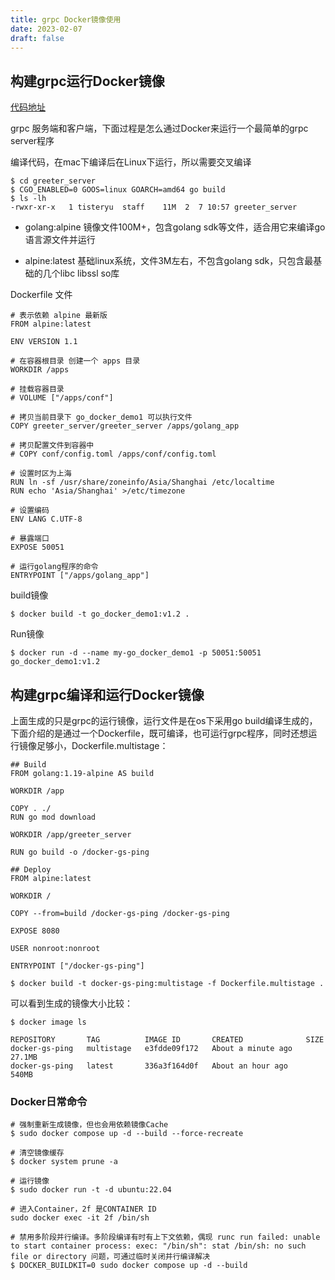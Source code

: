 ```yaml
---
title: grpc Docker镜像使用
date: 2023-02-07
draft: false
---
```


## 构建grpc运行Docker镜像

[代码地址](https://github.com/grpc/grpc-go/tree/master/examples/helloworld)

grpc 服务端和客户端，下面过程是怎么通过Docker来运行一个最简单的grpc server程序

编译代码，在mac下编译后在Linux下运行，所以需要交叉编译

```shell
$ cd greeter_server
$ CGO_ENABLED=0 GOOS=linux GOARCH=amd64 go build
$ ls -lh
-rwxr-xr-x   1 tisteryu  staff    11M  2  7 10:57 greeter_server
```

- golang:alpine
镜像文件100M+，包含golang sdk等文件，适合用它来编译go语言源文件并运行

- alpine:latest
基础linux系统，文件3M左右，不包含golang sdk，只包含最基础的几个libc libssl so库

Dockerfile 文件
```
# 表示依赖 alpine 最新版
FROM alpine:latest

ENV VERSION 1.1

# 在容器根目录 创建一个 apps 目录
WORKDIR /apps

# 挂载容器目录
# VOLUME ["/apps/conf"]

# 拷贝当前目录下 go_docker_demo1 可以执行文件
COPY greeter_server/greeter_server /apps/golang_app

# 拷贝配置文件到容器中
# COPY conf/config.toml /apps/conf/config.toml

# 设置时区为上海
RUN ln -sf /usr/share/zoneinfo/Asia/Shanghai /etc/localtime
RUN echo 'Asia/Shanghai' >/etc/timezone

# 设置编码
ENV LANG C.UTF-8

# 暴露端口
EXPOSE 50051

# 运行golang程序的命令
ENTRYPOINT ["/apps/golang_app"]
```

build镜像

```shell
$ docker build -t go_docker_demo1:v1.2 .
```

Run镜像

```shell
$ docker run -d --name my-go_docker_demo1 -p 50051:50051 go_docker_demo1:v1.2

```

## 构建grpc编译和运行Docker镜像

上面生成的只是grpc的运行镜像，运行文件是在os下采用go build编译生成的，下面介绍的是通过一个Dockerfile，既可编译，也可运行grpc程序，同时还想运行镜像足够小，Dockerfile.multistage：

```
## Build
FROM golang:1.19-alpine AS build

WORKDIR /app

COPY . ./
RUN go mod download

WORKDIR /app/greeter_server

RUN go build -o /docker-gs-ping

## Deploy
FROM alpine:latest

WORKDIR /

COPY --from=build /docker-gs-ping /docker-gs-ping

EXPOSE 8080

USER nonroot:nonroot

ENTRYPOINT ["/docker-gs-ping"]

```

```shell
$ docker build -t docker-gs-ping:multistage -f Dockerfile.multistage .

```

可以看到生成的镜像大小比较：
```
$ docker image ls

REPOSITORY       TAG          IMAGE ID       CREATED              SIZE
docker-gs-ping   multistage   e3fdde09f172   About a minute ago   27.1MB
docker-gs-ping   latest       336a3f164d0f   About an hour ago    540MB
```


### Docker日常命令

```shell
# 强制重新生成镜像，但也会用依赖镜像Cache
$ sudo docker compose up -d --build --force-recreate

# 清空镜像缓存
$ docker system prune -a

# 运行镜像
$ sudo docker run -t -d ubuntu:22.04

# 进入Container，2f 是CONTAINER ID
sudo docker exec -it 2f /bin/sh   

# 禁用多阶段并行编译。多阶段编译有时有上下文依赖，偶现 runc run failed: unable to start container process: exec: "/bin/sh": stat /bin/sh: no such file or directory 问题，可通过临时关闭并行编译解决
$ DOCKER_BUILDKIT=0 sudo docker compose up -d --build

```